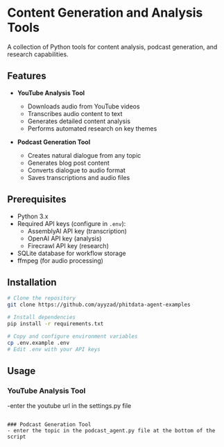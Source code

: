 # Content Generation and Analysis Tools

A collection of Python tools for content analysis, podcast generation, and research capabilities.

## Features

- **YouTube Analysis Tool**
  - Downloads audio from YouTube videos
  - Transcribes audio content to text
  - Generates detailed content analysis
  - Performs automated research on key themes

- **Podcast Generation Tool**
  - Creates natural dialogue from any topic
  - Generates blog post content
  - Converts dialogue to audio format
  - Saves transcriptions and audio files

## Prerequisites

- Python 3.x
- Required API keys (configure in `.env`):
  - AssemblyAI API key (transcription)
  - OpenAI API key (analysis)
  - Firecrawl API key (research)
- SQLite database for workflow storage
- ffmpeg (for audio processing)

## Installation

```bash
# Clone the repository
git clone https://github.com/ayyzad/phitdata-agent-examples

# Install dependencies
pip install -r requirements.txt

# Copy and configure environment variables
cp .env.example .env
# Edit .env with your API keys
```

## Usage

### YouTube Analysis Tool
-enter the youtube url in the settings.py file
```

### Podcast Generation Tool
- enter the topic in the podcast_agent.py file at the bottom of the script
```
